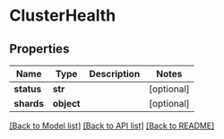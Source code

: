 # ClusterHealth

## Properties
Name | Type | Description | Notes
------------ | ------------- | ------------- | -------------
**status** | **str** |  | [optional] 
**shards** | **object** |  | [optional] 

[[Back to Model list]](../README.md#documentation-for-models) [[Back to API list]](../README.md#documentation-for-api-endpoints) [[Back to README]](../README.md)


